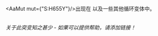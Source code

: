 <AaMut mut={"S:H655Y"}/>出现在 <VarOrLin name="20J (Gamma, V3)"/>以及一些其他循环变体中。
<br/><br/>

_关于此突变知之甚少 - 如果可以提供帮助，请添加链接！_
